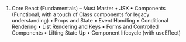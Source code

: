 1. Core React (Fundamentals) – Must Master
•	JSX
•	Components (Functional, with a touch of Class components for legacy understanding)
•	Props and State
•	Event Handling
•	Conditional Rendering
•	List Rendering and Keys
•	Forms and Controlled Components
•	Lifting State Up
•	Component lifecycle (with useEffect)
